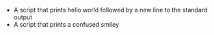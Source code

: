 - A script that prints hello world followed by a new line to the standard output
- A script that prints a confused smiley
